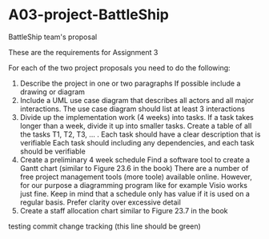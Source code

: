 # A03-project-BattleShip
BattleShip team's proposal

These are the requirements for Assignment 3

For each of the two project proposals you need to do the following:
1. Describe the project in one or two paragraphs
If possible include a drawing or diagram
2. Include a UML use case diagram that describes all actors and all major interactions.
The use case diagram should list at least 3 interactions
3. Divide up the implementation work (4 weeks) into tasks.
If a task takes longer than a week, divide it up into smaller tasks.
Create a table of all the tasks T1, T2, T3, … .
Each task should have a clear description that is verifiable
Each task should including any dependencies, and each task should be verifiable
4. Create a preliminary 4 week schedule
Find a software tool to create a Gantt chart (similar to Figure 23.6 in the book)
There are a number of free project management tools (more toole) available online. However, for our
purpose a diagramming program like for example Visio works just fine.
Keep in mind that a schedule only has value if it is used on a regular basis. Prefer clarity over excessive
detail
5. Create a staff allocation chart similar to Figure 23.7 in the book

testing commit change tracking (this line should be green)
